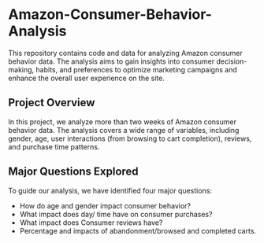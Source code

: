 # Amazon-Consumer-Behavior-Analysis


This repository contains code and data for analyzing Amazon consumer behavior data. The analysis aims to gain insights into consumer decision-making, habits, and preferences to optimize marketing campaigns and enhance the overall user experience on the site.

## Project Overview
In this project, we analyze more than two weeks of Amazon consumer behavior data. The analysis covers a wide range of variables, including gender, age, user interactions (from browsing to cart completion), reviews, and purchase time patterns.

## Major Questions Explored
To guide our analysis, we have identified four major questions:

* How do age and gender impact consumer behavior?
* What impact does day/ time have on consumer purchases?
* What impact does Consumer reviews have?
* Percentage and impacts of abandonment/browsed and completed carts.
